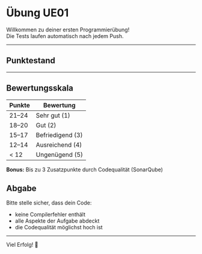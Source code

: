 # Übung UE01

Willkommen zu deiner ersten Programmierübung!  
Die Tests laufen automatisch nach jedem Push.

---

## Punktestand

<!-- BEGIN_AUTOGRADING_SUMMARY -->
<!-- END_AUTOGRADING_SUMMARY -->

---

## Bewertungsskala

| Punkte | Bewertung       |
|--------|-----------------|
| 21–24  | Sehr gut (1)    |
| 18–20  | Gut (2)          |
| 15–17  | Befriedigend (3) |
| 12–14  | Ausreichend (4)  |
| < 12   | Ungenügend (5)   |

**Bonus:** Bis zu 3 Zusatzpunkte durch Codequalität (SonarQube)

## Abgabe

Bitte stelle sicher, dass dein Code:
- keine Compilerfehler enthält
- alle Aspekte der Aufgabe abdeckt
- die Codequalität möglichst hoch ist

---

Viel Erfolg! 💪
